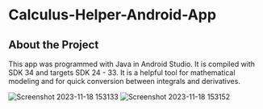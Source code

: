 # Calculus-Helper-Android-App

## About the Project
This app was programmed with Java in Android Studio. It is compiled with SDK 34 and targets SDK 24 - 33. It is a helpful tool for mathematical modeling and for quick conversion between integrals and derivatives. 




![Screenshot 2023-11-18 153133](https://github.com/sheraadams/Calculus-Helper-Android-App/assets/110789514/0c5895aa-5d7d-499f-adf8-773fdef2ebfe)
![Screenshot 2023-11-18 153152](https://github.com/sheraadams/Calculus-Helper-Android-App/assets/110789514/27a19b1f-e9f5-42bf-b68b-0dc7ae94ae18)
